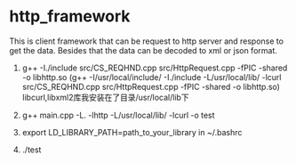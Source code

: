 # http_framework
This is client framework that can be request to http server and response to get the data. Besides that the data can be decoded to xml or json format.

1. g++ -I./include src/CS_REQHND.cpp src/HttpRequest.cpp -fPIC -shared -o libhttp.so
   (g++ -I/usr/local/include/ -I./include -L/usr/local/lib/ -lcurl src/CS_REQHND.cpp src/HttpRequest.cpp -fPIC -shared -o libhttp.so) libcurl,libxml2库我安装在了目录/usr/local/lib下

2. g++ main.cpp -L. -lhttp -L/usr/local/lib/ -lcurl -o test

3. export LD_LIBRARY_PATH=path_to_your_library in ~/.bashrc

4. ./test
